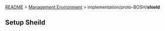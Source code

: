 [README](../../README.md) > [Management Environment](../../management_environment.md) > implementation/proto-BOSH/**shield**

## Setup Sheild
